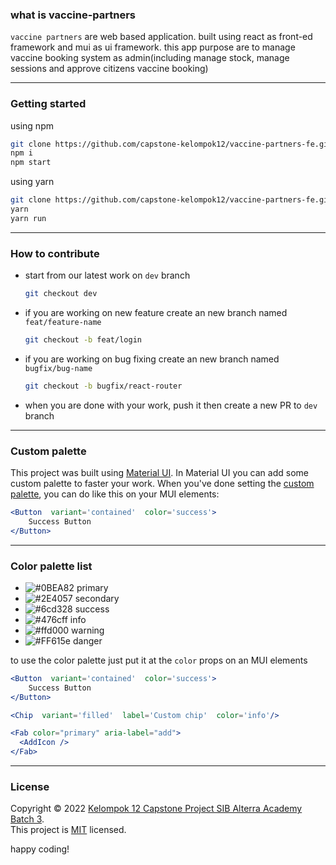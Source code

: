 ### what is vaccine-partners
`vaccine partners` are web based application. built using react as front-ed framework and mui as ui framework. this app purpose are to manage vaccine booking system as admin(including manage stock, manage sessions and approve citizens vaccine booking)

---

### Getting started

using npm
```bash
git clone https://github.com/capstone-kelompok12/vaccine-partners-fe.git
npm i
npm start
```

using yarn
```bash
git clone https://github.com/capstone-kelompok12/vaccine-partners-fe.git
yarn
yarn run
```

---

### How to contribute

- start from our latest work on `dev` branch
	```bash
	git checkout dev
	```
- if you are working on new feature create an new branch named `feat/feature-name`
	```bash
	git checkout -b feat/login
	```
- if you are working on bug fixing create an new branch named `bugfix/bug-name`
	```bash
	git checkout -b bugfix/react-router
	```
- when you are done with your work, push it then create a new PR to `dev` branch

---

### Custom palette
This project was built using [Material UI](https://mui.com/). In Material UI you can add some custom palette to faster your work. When you've done setting the [custom palette](https://mui.com/material-ui/customization/palette/), you can do like this on your MUI elements:

```jsx
<Button  variant='contained'  color='success'>
	Success Button
</Button>
```
---

### Color palette list

* ![#0BEA82](https://placehold.co/15x15/0bea82/0bea82.png) primary
* ![#2E4057](https://placehold.co/15x15/2E4057/2E4057.png) secondary
* ![#6cd328](https://placehold.co/15x15/6cd328/6cd328.png) success
* ![#476cff](https://placehold.co/15x15/476cff/476cff.png) info
* ![#ffd000](https://placehold.co/15x15/ffd000/ffd000.png) warning
* ![#FF615e](https://placehold.co/15x15/FF615e/FF615e.png) danger

to use the color palette just put it at the `color` props on an MUI elements

```jsx
<Button  variant='contained'  color='success'>
	Success Button
</Button>

<Chip  variant='filled'  label='Custom chip'  color='info'/>

<Fab color="primary" aria-label="add">
  <AddIcon />
</Fab>
```

---

### License

Copyright © 2022 [Kelompok 12 Capstone Project SIB Alterra Academy Batch 3](https://github.com/capstone-kelompok12).<br />
This project is [MIT](https://github.com/capstone-kelompok12/vaccine-partners-fe/blob/main/LICENSE) licensed.

happy coding!